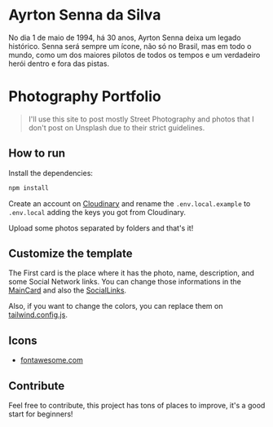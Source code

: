 # Ayrton Senna da Silva

No dia 1 de maio de 1994, há 30 anos, Ayrton Senna deixa um legado histórico. Senna será sempre um ícone, não só no Brasil, mas em todo o mundo, como um dos maiores pilotos de todos os tempos e um verdadeiro herói dentro e fora das pistas.



# Photography Portfolio

> I'll use this site to post mostly Street Photography and photos that I don't post on Unsplash due to their strict guidelines.

## How to run

Install the dependencies:

```sh
npm install
```

Create an account on [Cloudinary](https://cloudinary.com/) and rename the `.env.local.example` to `.env.local` adding the keys you got from Cloudinary.

Upload some photos separated by folders and that's it!

## Customize the template

The First card is the place where it has the photo, name, description, and some Social Network links. You can change those informations in the [MainCard](https://github.com/willianjusten/photos/blob/main/components/MainCard.tsx) and also the [SocialLinks](https://github.com/willianjusten/photos/blob/main/components/SocialLinks.tsx).

Also, if you want to change the colors, you can replace them on [tailwind.config.js](https://github.com/willianjusten/photos/blob/main/tailwind.config.js#L13-L20).

## Icons

  - [fontawesome.com](https://fontawesome.com/v5/search?q=link&o=r&m=free)

## Contribute

Feel free to contribute, this project has tons of places to improve, it's a good start for beginners! 
